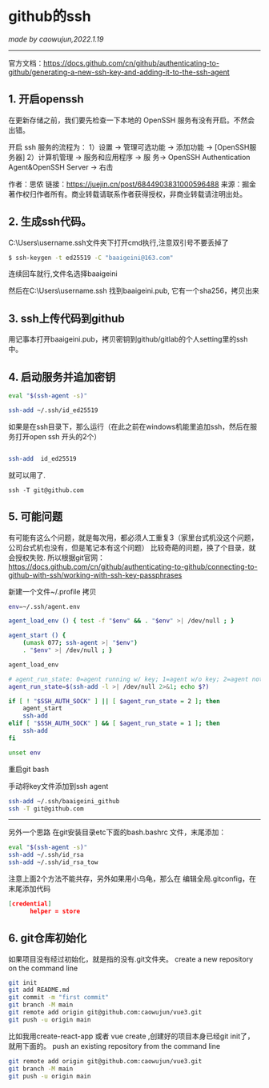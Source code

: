 # github的ssh
_made by caowujun,2022.1.19_

---
官方文档：https://docs.github.com/cn/github/authenticating-to-github/generating-a-new-ssh-key-and-adding-it-to-the-ssh-agent

## 1. 开启openssh
在更新存储之前，我们要先检查一下本地的 OpenSSH 服务有没有开启。不然会出错。

开启 ssh 服务的流程为：
1）设置 → 管理可选功能 → 添加功能 → [OpenSSH服务器]
2）计算机管理 → 服务和应用程序 → 服 务→ OpenSSH Authentication Agent&OpenSSH Server → 右击

作者：思侬
链接：https://juejin.cn/post/6844903831000596488
来源：掘金
著作权归作者所有。商业转载请联系作者获得授权，非商业转载请注明出处。

## 2. 生成ssh代码。
C:\Users\username\.ssh文件夹下打开cmd执行,注意双引号不要丢掉了
```bash
$ ssh-keygen -t ed25519 -C "baaigeini@163.com"
```

连续回车就行,文件名选择baaigeini

然后在C:\Users\username\.ssh 找到baaigeini.pub, 它有一个sha256，拷贝出来

## 3. ssh上传代码到github
用记事本打开baaigeini.pub，拷贝密钥到github/gitlab的个人setting里的ssh中。

## 4. 启动服务并追加密钥
```bash
eval "$(ssh-agent -s)"    

ssh-add ~/.ssh/id_ed25519 
```
如果是在ssh目录下，那么运行（在此之前在windows机能里追加ssh，然后在服务打开open ssh 开头的2个）
```bash  

ssh-add  id_ed25519 
```
就可以用了.
```测试链接
ssh -T git@github.com
```

## 5. 可能问题
有可能有这么个问题，就是每次用，都必须人工重复3（家里台式机没这个问题，公司台式机也没有，但是笔记本有这个问题）
比较奇葩的问题，换了个目录，就会授权失败.
所以根据git官网：https://docs.github.com/cn/github/authenticating-to-github/connecting-to-github-with-ssh/working-with-ssh-key-passphrases

新建一个文件~/.profile
拷贝
```bash
env=~/.ssh/agent.env

agent_load_env () { test -f "$env" && . "$env" >| /dev/null ; }

agent_start () {
    (umask 077; ssh-agent >| "$env")
    . "$env" >| /dev/null ; }

agent_load_env

# agent_run_state: 0=agent running w/ key; 1=agent w/o key; 2=agent not running
agent_run_state=$(ssh-add -l >| /dev/null 2>&1; echo $?)

if [ ! "$SSH_AUTH_SOCK" ] || [ $agent_run_state = 2 ]; then
    agent_start
    ssh-add
elif [ "$SSH_AUTH_SOCK" ] && [ $agent_run_state = 1 ]; then
    ssh-add
fi

unset env
```
重启git bash


手动将key文件添加到ssh agent
```bash
ssh-add ~/.ssh/baaigeini_github
ssh -T git@github.com
```
---
另外一个思路
在git安装目录etc下面的bash.bashrc 文件，末尾添加：
```bash
eval "$(ssh-agent -s)"    
ssh-add ~/.ssh/id_rsa    
ssh-add ~/.ssh/id_rsa_tow
```

注意上面2个方法不能共存，另外如果用小乌龟，那么在
编辑全局.gitconfig，在末尾添加代码
```json
[credential]
      helper = store
```

## 6. git仓库初始化 
如果项目没有经过初始化，就是指的没有.git文件夹。
create a new repository on the command line 
```bash
git init
git add README.md
git commit -m "first commit"
git branch -M main
git remote add origin git@github.com:caowujun/vue3.git
git push -u origin main
```


比如我用create-react-app 或者 vue create ,创建好的项目本身已经git init了，就用下面的。
push an existing repository from the command line

```bash
git remote add origin git@github.com:caowujun/vue3.git
git branch -M main
git push -u origin main
```